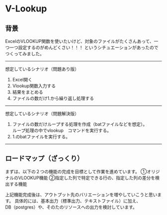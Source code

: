 # V-Lookup

## 背景

ExcelのVLOOKUP関数を使いたいけど、対象のファイルがたくさんあって、一つ一つ設定するのがめんどくさい！！！
というシチュエーションがあったのでつくってみました。

---
想定しているシナリオ（問題あり版）
1. Excel開く
2. Vlookup関数入力する
3. 結果をまとめる
4. ファイルの数だけ1.から繰り返し処理する

--- 
想定しているシナリオ（問題解決版）
1. ファイルの数だけループする処理を作成（batファイルなどを想定）。  
ループ処理の中でvlookup　コマンドを実行する。
2. 1.のbatファイルを実行する。
--- 

## ロードマップ（ざっくり）

まずは、以下の２つの機能の完成を目標として作業を進めています。
①オリジナルのVLOOKUP機能
②指定した列で特定できる行の、指定した列の差分を検出する機能

上記機能完成後は、アウトプット先のバリエーションを増やしていこうと思います。
具体的には、基本出力（標準出力、テキストファイル）に加え、  
DB（postgres）や、そのたのリソースへの出力を検討しています。
